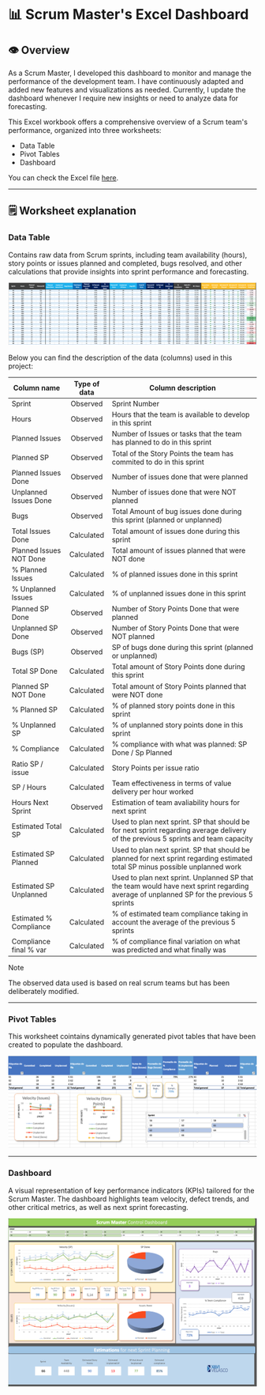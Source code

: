 # 📊 Scrum Master's Excel Dashboard

## :eye: Overview

As a Scrum Master, I developed this dashboard to monitor and manage the performance of the development team. I have continuously adapted and added new features and visualizations as needed. Currently, I update the dashboard whenever I require new insights or need to analyze data for forecasting.

This Excel workbook offers a comprehensive overview of a Scrum team's performance, organized into three worksheets:

- Data Table
- Pivot Tables
- Dashboard

You can check the Excel file [here](https://github.com/XaviVelasco/Scrum-Master-Excel-Dashboard/blob/f4214c17ebf1bf0544235bd73b1e5fb15f800fd4/Excel%20-%20Scrum%20Master%20Dashboard.xlsx).

***

## :spiral_notepad: Worksheet explanation

### Data Table

Contains raw data from Scrum sprints, including team availability (hours), story points or issues planned and completed, bugs resolved, and other calculations that provide insights into sprint performance and forecasting.

<kbd>![SM Excel Dashboard - Data table](https://github.com/XaviVelasco/Scrum-Master-Excel-Dashboard/blob/c87d4d9f059d0a48ff8f228866e4a6733e3530f2/assets/img/SM%20Excel%20Dashboard%20-%20Data%20table.png)

Below you can find the description of the data (columns) used in this project:

| Column name | Type of data | Column description |
|---|:---:|---|
| Sprint | Observed | Sprint Number | 
| Hours | Observed | Hours that the team is available to develop in this sprint |
| Planned Issues | Observed |  Number of Issues or tasks that the team has planned to do in this sprint |
| Planned SP | Observed | Total of the Story Points the team has commited to do in this sprint |
| Planned Issues Done | Observed | Number of issues done that were planned |
| Unplanned Issues Done | Observed |	Number of issues done that were NOT planned |
| Bugs | Observed | Total Amount of bug issues done during this sprint (planned or unplanned) |
| Total Issues Done | Calculated | Total amount of issues done during this sprint |
| Planned Issues NOT Done	| Calculated | Total amount of issues planned that were NOT done |
| % Planned Issues | Calculated | % of planned issues done in this sprint |
| % Unplanned Issues | Calculated | % of unplanned issues done in this sprint |
| Planned SP Done	| Observed | Number of Story Points Done that were planned |
| Unplanned SP Done | Observed | Number of Story Points Done that were NOT planned |
| Bugs (SP)	| Observed | SP of bugs done during this sprint (planned or unplanned) |
| Total SP Done	| Calculated | Total amount of Story Points done during this sprint |
| Planned SP NOT Done	| Calculated | Total amount of Story Points planned that were NOT done |
| % Planned SP	| Calculated | % of planned story points done in this sprint |
| % Unplanned SP | Calculated | % of unplanned story points done in this sprint |
| % Compliance	| Calculated | % compliance with what was planned: SP Done / Sp Planned |
| Ratio SP / issue	| Calculated | Story Points per issue ratio |
| SP / Hours	| Calculated | Team effectiveness in terms of value delivery per hour worked |
| Hours Next Sprint	| Observed | Estimation of team avaliability hours for next sprint |
| Estimated Total SP | Calculated | Used to plan next sprint. SP that should be for next sprint regarding average delivery of the previous 5 sprints and team capacity |
| Estimated SP Planned	| Calculated | Used to plan next sprint. SP that should be planned for next sprint regarding estimated total SP minus possible unplanned work |
| Estimated SP Unplanned	| Calculated | Used to plan next sprint. Unplanned SP that the team would have next sprint regarding average of unplanned SP for the previous 5 sprints |
| Estimated % Compliance	| Calculated | % of estimated team compliance taking in account the average of the previous 5 sprints |
| Compliance final % var	| Calculated | % of compliance final variation on what was predicted and what finally was |

> [!NOTE]
> The observed data used is based on real scrum teams but has been deliberately modified.

***

### Pivot Tables

This worksheet cointains dynamically generated pivot tables that have been created to populate the dashboard.

<kbd>![SM Excel Dashboard - pivot table](https://github.com/XaviVelasco/Scrum-Master-Excel-Dashboard/blob/6b7871554fa1efa71de40b518bda2416cc1067c8/assets/img/SM%20Excel%20Dashboard%20-%20pivot%20table.png)

***

### Dashboard

A visual representation of key performance indicators (KPIs) tailored for the Scrum Master. The dashboard highlights team velocity, defect trends, and other critical metrics, as well as next sprint forecasting.

<kbd>![SM Excel Dashboard - Dashboard](https://github.com/XaviVelasco/Scrum-Master-Excel-Dashboard/blob/0d3387deb4ab816f0b4cb41eb08c7c2d9fa0441a/assets/img/SM%20Excel%20Dashboard%20-%20Dashboard.png)

